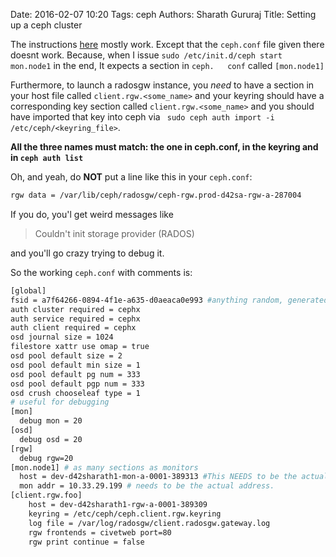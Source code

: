 Date: 2016-02-07 10:20
Tags: ceph
Authors: Sharath Gururaj
Title: Setting up a ceph cluster

The instructions [here](http://docs.ceph.com/docs/hammer/install/manual-deployment/) mostly work. Except that the `ceph.conf` file  given there doesnt work. Because, when I issue `sudo /etc/init.d/ceph start mon.node1` in the end, It expects a section in `ceph.   conf` called `[mon.node1]`


Furthermore, to launch a radosgw instance, you *need* to have a section in your host file called `client.rgw.<some_name>` and your  keyring should have a corresponding key section called  `client.rgw.<some_name>` and you should have imported that key into ceph    via ` sudo ceph auth import -i /etc/ceph/<keyring_file>`.

**All the three names must match: the one in ceph.conf, in the keyring and in `ceph auth list`**

Oh, and yeah, do **NOT** put a line like this in your `ceph.conf`:
````sh
rgw data = /var/lib/ceph/radosgw/ceph-rgw.prod-d42sa-rgw-a-287004
````
If you do, you'l get weird messages like 

> Couldn't init storage provider (RADOS)

and you'll go crazy trying to debug it.

So the working `ceph.conf` with comments is: 
````sh
[global]
fsid = a7f64266-0894-4f1e-a635-d0aeaca0e993 #anything random, generated from uuidgen
auth cluster required = cephx
auth service required = cephx
auth client required = cephx
osd journal size = 1024
filestore xattr use omap = true
osd pool default size = 2 
osd pool default min size = 1 
osd pool default pg num = 333 
osd pool default pgp num = 333 
osd crush chooseleaf type = 1 
# useful for debugging
[mon]
  debug mon = 20
[osd]
  debug osd = 20
[rgw]
  debug rgw=20
[mon.node1] # as many sections as monitors
  host = dev-d42sharath1-mon-a-0001-389313 #This NEEDS to be the actual hostname donno for what reasons
  mon addr = 10.33.29.199 # needs to be the actual address.
[client.rgw.foo]
    host = dev-d42sharath1-rgw-a-0001-389309
    keyring = /etc/ceph/ceph.client.rgw.keyring
    log file = /var/log/radosgw/client.radosgw.gateway.log
    rgw frontends = civetweb port=80
    rgw print continue = false

````

